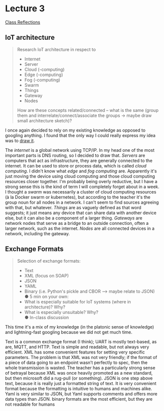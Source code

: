 # Lecture 3

[Class Reflections](/Jorrit/reflections/week1/wednesday.md)

## IoT architecture
> Research IoT architecture in respect to
> - Internet
> - Server
> - Cloud (-computing)
> - Edge (-computing)
> - Fog (-computing)
> - Swarm
> - Things
> - Gateway
> - Nodes
>
> How are these concepts related/connected – what is the same (group them and interrelate/connect/associate the
> groups → maybe draw small architecture sketch)?

I once again decided to rely on my existing knowledge as opposed to googling anything.
I found that the only way I could really express my idea was to [draw it](/Jorrit/assignments/week1/20231017_123123.jpg).

The *internet* is a global network using TCP/IP. In my head one of the most important parts is DNS routing, so I decided to draw that.
*Servers* are computers that act as infrastructure, they are generally connected to the internet. It can be used to store or process data, which is called *cloud computing*.
I didn't know what *edge* and *fog computing* are. Apparently it's just moving the device using cloud computing and those cloud computing resources closer together. I'm probably being overly reductive, but I have a strong sense this is the kind of term I will completely forget about in a week.
I thought a *swarm* was necessarily a cluster of cloud computing resources (à la Docker swarm or kubernetes), but according to the teacher it's the group noun for all nodes in a network. I can't seem to find sources agreeing with that, but whatever.
*Things* are as vaguely defined as that word suggests; it just means any device that can share data with another device else, but it can also be a component of a larger thing.
*Gateways* are network nodes that serve as a bridge to an outside connection, often a larger network, such as the internet.
*Nodes* are all connected devices in a network, including the gateway.

## Exchange Formats

> Selection of exchange formats:
> - Text
> - XML (focus on SOAP)
> - JSON
> - YAML
> - Binary (i.e. Python's pickle and CBOR –> maybe relate to JSON)<br />
> ● 5 min on your own:
> - What is especially suitable for IoT systems (where in architecture)? Why?
> - What is especially unsuitable? Why?<br />
> ● In-class discussion

This time it's a mix of my knowledge (in the platonic sense of knowledge) and lightning-fast googling because we did not get much time.

Text is a common exchange format (I think); UART is mostly text-based, as are, MQTT, and HTTP. Text is simple and readable, but not always very efficient.
XML has some convenient features for setting very specific parameters. The problem is that XML was not very friendly; if the format of a piece of data going to an endpoint wasn’t perfectly to spec, then the whole transmission is wasted. The teacher has a particularly strong sense of betrayal because XML was once heavily promoted as a new standard, but then microsoft did a rug-pull (or something).
JSON is one step above text, because it is really just a formatted string of text. It is very convenient format because the formatting is intuitive to humans and machines alike.
Yaml is very similar to JSON, but Yaml supports comments and offers more data types than JSON.
binary formats are the most efficient, but they are not readable for humans
